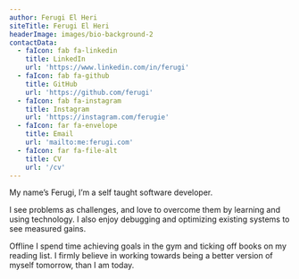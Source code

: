 ```yaml
---
author: Ferugi El Heri
siteTitle: Ferugi El Heri
headerImage: images/bio-background-2
contactData:
  - faIcon: fab fa-linkedin
    title: LinkedIn
    url: 'https://www.linkedin.com/in/ferugi'
  - faIcon: fab fa-github
    title: GitHub
    url: 'https://github.com/ferugi'
  - faIcon: fab fa-instagram
    title: Instagram
    url: 'https://instagram.com/ferugie'
  - faIcon: far fa-envelope
    title: Email
    url: 'mailto:me:ferugi.com'
  - faIcon: far fa-file-alt
    title: CV
    url: '/cv'
---
```


My name’s Ferugi, I’m a self taught software developer.

I see problems as challenges, and love to overcome them by learning and using technology. I also enjoy debugging and optimizing existing systems to see measured gains.

Offline I spend time achieving goals in the gym and ticking off books on my reading list. I firmly believe in working towards being a better version of myself tomorrow, than I am today.
